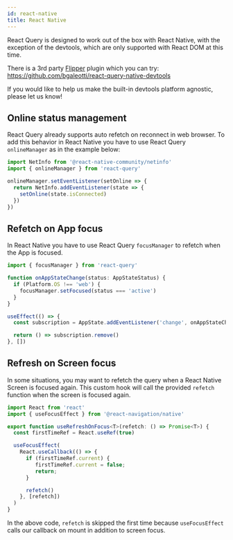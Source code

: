 ```yaml
---
id: react-native
title: React Native
---
```


React Query is designed to work out of the box with React Native, with the exception of the devtools, which are only supported with React DOM at this time.

There is a 3rd party [Flipper](https://fbflipper.com/docs/getting-started/react-native/) plugin which you can try: https://github.com/bgaleotti/react-query-native-devtools

If you would like to help us make the built-in devtools platform agnostic, please let us know!

## Online status management

React Query already supports auto refetch on reconnect in web browser.
To add this behavior in React Native you have to use React Query `onlineManager` as in the example below:

```ts
import NetInfo from '@react-native-community/netinfo'
import { onlineManager } from 'react-query'

onlineManager.setEventListener(setOnline => {
  return NetInfo.addEventListener(state => {
    setOnline(state.isConnected)
  })
})
```

## Refetch on App focus

In React Native you have to use React Query `focusManager` to refetch when the App is focused.

```ts
import { focusManager } from 'react-query'

function onAppStateChange(status: AppStateStatus) {
  if (Platform.OS !== 'web') {
    focusManager.setFocused(status === 'active')
  }
}

useEffect(() => {
  const subscription = AppState.addEventListener('change', onAppStateChange)

  return () => subscription.remove()
}, [])
```

## Refresh on Screen focus

In some situations, you may want to refetch the query when a React Native Screen is focused again.
This custom hook will call the provided `refetch` function when the screen is focused again.

```ts
import React from 'react'
import { useFocusEffect } from '@react-navigation/native'

export function useRefreshOnFocus<T>(refetch: () => Promise<T>) {
  const firstTimeRef = React.useRef(true)

  useFocusEffect(
    React.useCallback(() => {
      if (firstTimeRef.current) {
         firstTimeRef.current = false;
         return;
      }

      refetch()
    }, [refetch])
  )
}
```

In the above code, `refetch` is skipped the first time because `useFocusEffect` calls our callback on mount in addition to screen focus.
